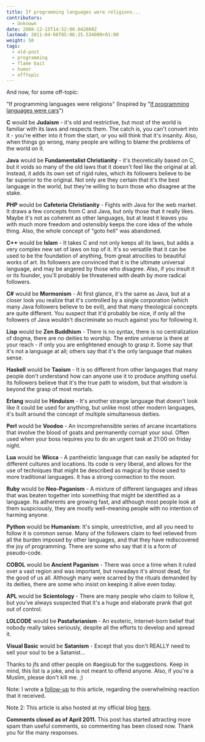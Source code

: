 ```yaml
---
title: If programming languages were religions...
contributors:
  - Unknown
date: 2008-12-15T14:52:00.042000Z
lastmod: 2011-04-06T05:06:25.534000+01:00
weight: 50
tags:
  - old-post
  - programming
  - flame bait
  - humor
  - offtopic
---
```


And now, for some off-topic:

"If programming languages were religions"
(Inspired by "[If programming languages were cars](http://www.cs.caltech.edu/%7Emvanier/hacking/rants/cars.html)")

**C** would be **Judaism** - it's old and restrictive, but most of the world is familiar with its laws and respects them. The catch is, you can't convert into it - you're either into it from the start, or you will think that it's insanity. Also, when things go wrong, many people are willing to blame the problems of the world on it.

**Java** would be **Fundamentalist Christianity** - it's theoretically based on C, but it voids so many of the old laws that it doesn't feel like the original at all. Instead, it adds its own set of rigid rules, which its followers believe to be far superior to the original. Not only are they certain that it's the best language in the world, but they're willing to burn those who disagree at the stake.

**PHP** would be **Cafeteria Christianity** - Fights with Java for the web market. It draws a few concepts from C and Java, but only those that it really likes. Maybe it's not as coherent as other languages, but at least it leaves you with much more freedom and ostensibly keeps the core idea of the whole thing. Also, the whole concept of "goto hell" was abandoned.

**C++** would be **Islam** - It takes C and not only keeps all its laws, but adds a very complex new set of laws on top of it. It's so versatile that it can be used to be the foundation of anything, from great atrocities to beautiful works of art. Its followers are convinced that it is the ultimate universal language, and may be angered by those who disagree. Also, if you insult it or its founder, you'll probably be threatened with death by more radical followers.

**C#** would be **Mormonism** - At first glance, it's the same as Java, but at a closer look you realize that it's controlled by a single corporation (which many Java followers believe to be evil), and that many theological concepts are quite different. You suspect that it'd probably be nice, if only all the followers of Java wouldn't discriminate so much against you for following it.

**Lisp** would be **Zen Buddhism** - There is no syntax, there is no centralization of dogma, there are no deities to worship. The entire universe is there at your reach - if only you are enlightened enough to grasp it. Some say that it's not a language at all; others say that it's the only language that makes sense.

**Haskell** would be **Taoism** - It is so different from other languages that many people don't understand how can anyone use it to produce anything useful. Its followers believe that it's the true path to wisdom, but that wisdom is beyond the grasp of most mortals.

**Erlang** would be **Hinduism** - It's another strange language that doesn't look like it could be used for anything, but unlike most other modern languages, it's built around the concept of multiple simultaneous deities.

**Perl** would be **Voodoo** - An incomprehensible series of arcane incantations that involve the blood of goats and permanently corrupt your soul. Often used when your boss requires you to do an urgent task at 21:00 on friday night.

**Lua** would be **Wicca** - A pantheistic language that can easily be adapted for different cultures and locations. Its code is very liberal, and allows for the use of techniques that might be described as magical by those used to more traditional languages. It has a strong connection to the moon.

**Ruby** would be **Neo-Paganism** - A mixture of different languages and ideas that was beaten together into something that might be identified as a language. Its adherents are growing fast, and although most people look at them suspiciously, they are mostly well-meaning people with no intention of harming anyone.

**Python** would be **Humanism**: It's simple, unrestrictive, and all you need to follow it is common sense. Many of the followers claim to feel relieved from all the burden imposed by other languages, and that they have rediscovered the joy of programming. There are some who say that it is a form of pseudo-code.

**COBOL** would be **Ancient Paganism** - There was once a time when it ruled over a vast region and was important, but nowadays it's almost dead, for the good of us all. Although many were scarred by the rituals demanded by its deities, there are some who insist on keeping it alive even today.

**APL** would be **Scientology** - There are many people who claim to follow it, but you've always suspected that it's a huge and elaborate prank that got out of control.

**LOLCODE** would be **Pastafarianism** - An esoteric, Internet-born belief that nobody really takes seriously, despite all the efforts to develop and spread it.

**Visual Basic** would be **Satanism** - Except that you don't REALLY need to sell your soul to be a Satanist...

Thanks to jfs and other people on #aegisub for the suggestions. Keep in mind, this list is a joke, and is not meant to offend anyone. Also, if you're a Muslim, please don't kill me. ;)

Note: I wrote a [follow-up](/blog/2008-12-20-if_programming_languages_were_religions_the_aftermath/) to this article, regarding the overwhelming reaction that it received.

Note 2: This article is also hosted at my official blog [here](http://higherorderfun.com/blog/2011/02/16/if-programming-languages-were-religions/).

**Comments closed as of April 2011.** This post has started attracting more spam than useful comments, so commenting has been closed now. Thank you for the many responses.
